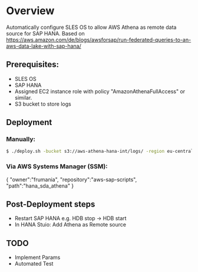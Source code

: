 # Overview

Automatically configure SLES OS to allow AWS Athena as remote data source for SAP HANA. Based on
https://aws.amazon.com/de/blogs/awsforsap/run-federated-queries-to-an-aws-data-lake-with-sap-hana/

## Prerequisites:

- SLES OS
- SAP HANA
- Assigned EC2 instance role with policy "AmazonAthenaFullAccess" or similar.
- S3 bucket to store logs

## Deployment

### Manually:

```bash
$ ./deploy.sh -bucket s3://aws-athena-hana-int/logs/ -region eu-central-1
```

### Via AWS Systems Manager (SSM):

{
"owner":"frumania",
"repository":"aws-sap-scripts",
"path":"hana_sda_athena"
}

## Post-Deployment steps

- Restart SAP HANA e.g. HDB stop -> HDB start
- In HANA Stuio: Add Athena as Remote source

## TODO

- Implement Params
- Automated Test